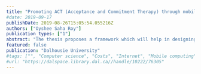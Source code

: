 ```yaml
---
title: "Promoting ACT (Acceptance and Commitment Therapy) through mobile application"
#date: 2019-09-17
publishDate: 2019-08-26T15:05:54.055216Z
authors: ["Oyshee Saha Roy"]
publication_types: ["1"]
abstract: "The thesis proposes a framework which will help in designing and building of interactive tools for art galleries. The research started with the background analysis of all the factors that influence the planning of an exhibit/show at an art gallery. One to-one interviews were conducted with the art curators from different art galleries in Nova Scotia, Canada. The data collected from the interview were qualitative. Thematic analysis has been done on the collected data to find out factors or features that should be considered while building an interactive tool. These factors were grouped to form modules which eventually was used to design the framework. The Maud Lewis exhibit (present at Art Gallery of Nova Scotia, Halifax) has been used as a reference. Different solutions for the Maude Lewis exhibit have been suggested based on the data analysis and the framework."
featured: false
publication: "Dalhousie University"
#tags: ["", "Computer science", "Costs", "Internet", "Mobile computing", "Network address translation", "Network servers", "North America", "Protocols", "Web server"]
#url: "https://dalspace.library.dal.ca//handle/10222/76305"
---
```

